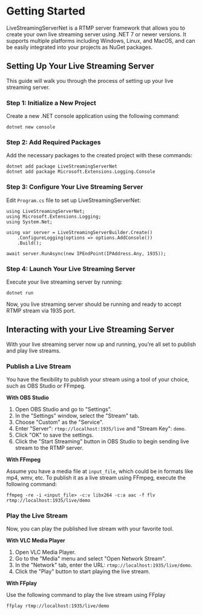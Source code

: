 # Getting Started

LiveStreamingServerNet is a RTMP server framework that allows you to create your own live streaming server using .NET 7 or newer versions. It supports multiple platforms including Windows, Linux, and MacOS, and can be easily integrated into your projects as NuGet packages.

## Setting Up Your Live Streaming Server

This guide will walk you through the process of setting up your live streaming server.

### Step 1: Initialize a New Project

Create a new .NET console application using the following command:

```
dotnet new console
```

### Step 2: Add Required Packages

Add the necessary packages to the created project with these commands:

```
dotnet add package LiveStreamingServerNet
dotnet add package Microsoft.Extensions.Logging.Console
```

### Step 3: Configure Your Live Streaming Server

Edit `Program.cs` file to set up LiveStreamingServerNet:

```
using LiveStreamingServerNet;
using Microsoft.Extensions.Logging;
using System.Net;

using var server = LiveStreamingServerBuilder.Create()
    .ConfigureLogging(options => options.AddConsole())
    .Build();

await server.RunAsync(new IPEndPoint(IPAddress.Any, 1935));
```

### Step 4: Launch Your Live Streaming Server

Execute your live streaming server by running:

```
dotnet run
```

Now, you live streaming server should be running and ready to accept RTMP stream via 1935 port.

## Interacting with your Live Streaming Server

With your live streaming server now up and running, you’re all set to publish and play live streams.

### Publish a Live Stream

You have the flexibility to publish your stream using a tool of your choice, such as OBS Studio or FFmpeg.

**With OBS Studio**

1. Open OBS Studio and go to "Settings".
2. In the "Settings" window, select the "Stream" tab.
3. Choose "Custom" as the "Service".
4. Enter "Server": `rtmp://localhost:1935/live` and "Stream Key": `demo`.
5. Click "OK" to save the settings.
6. Click the "Start Streaming" button in OBS Studio to begin sending live stream to the RTMP server.

**With FFmpeg**

Assume you have a media file at `input_file`, which could be in formats like mp4, wmv, etc. To publish it as a live stream using FFmpeg, execute the following command:

```
ffmpeg -re -i <input_file> -c:v libx264 -c:a aac -f flv rtmp://localhost:1935/live/demo
```

### Play the Live Stream

Now, you can play the published live stream with your favorite tool.

**With VLC Media Player**

1. Open VLC Media Player.
2. Go to the "Media" menu and select "Open Network Stream".
3. In the "Network" tab, enter the URL: `rtmp://localhost:1935/live/demo`.
4. Click the "Play" button to start playing the live stream.

**With FFplay**

Use the following command to play the live stream using FFplay

```
ffplay rtmp://localhost:1935/live/demo
```
